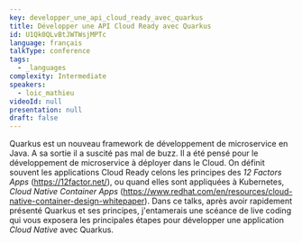 ```yaml
---
key: developper_une_api_cloud_ready_avec_quarkus
title: Développer une API Cloud Ready avec Quarkus
id: U1Qk0QLvBtJWTWsjMPTc
language: français
talkType: conference
tags:
  - _languages
complexity: Intermediate
speakers:
  - loic_mathieu
videoId: null
presentation: null
draft: false
---
```

Quarkus est un nouveau framework de développement de microservice en Java. A sa sortie il a suscité pas mal de buzz. Il a été pensé pour le développement de microservice à déployer dans le Cloud. 
On définit souvent les applications Cloud Ready celons les principes des _12 Factors Apps_  (https://12factor.net/), ou quand elles sont appliquées à Kubernetes,  _Cloud Native Container Apps_ (https://www.redhat.com/en/resources/cloud-native-container-design-whitepaper).
Dans ce talks, après avoir rapidement présenté Quarkus et ses principes,  j'entamerais une scéance de live coding qui vous exposera les principales étapes pour développer une application _Cloud Native_ avec Quarkus.